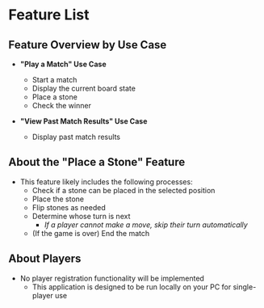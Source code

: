 # Feature List

## Feature Overview by Use Case

- **"Play a Match" Use Case**

  - Start a match
  - Display the current board state
  - Place a stone
  - Check the winner

- **"View Past Match Results" Use Case**
  - Display past match results

## About the "Place a Stone" Feature

- This feature likely includes the following processes:
  - Check if a stone can be placed in the selected position
  - Place the stone
  - Flip stones as needed
  - Determine whose turn is next
    - _If a player cannot make a move, skip their turn automatically_
  - (If the game is over) End the match

## About Players

- No player registration functionality will be implemented
  - This application is designed to be run locally on your PC for single-player use
